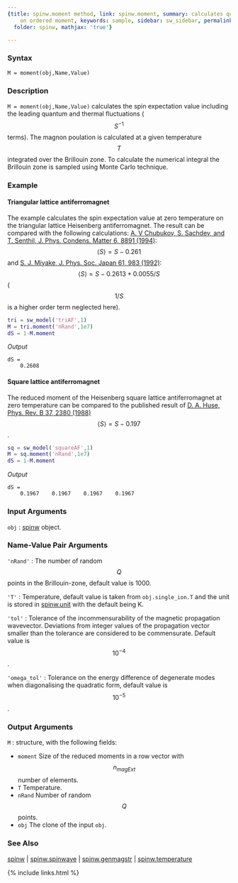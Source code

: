 ```yaml
---
{title: spinw.moment method, link: spinw.moment, summary: calculates quantum correction
    on ordered moment, keywords: sample, sidebar: sw_sidebar, permalink: spinw_moment,
  folder: spinw, mathjax: 'true'}

---
```

  
### Syntax
  
`M = moment(obj,Name,Value)`
  
### Description
  
`M = moment(obj,Name,Value)` calculates the spin expectation value
including the leading quantum and thermal fluctuations ($$S^{-1}$$ terms).
The magnon poulation is calculated at a given temperature $$T$$ integrated
over the Brillouin zone. To calculate the numerical integral the
Brillouin zone is sampled using Monte Carlo technique.
  
### Example
 
#### Triangular lattice antiferromagnet
 
The example calculates the spin expectation value at zero temperature on
the triangular lattice Heisenberg antiferromagnet. The result can be
compared with the following calculations: [A. V Chubukov, S. Sachdev,
and T. Senthil, J. Phys. Condens. Matter 6, 8891 (1994)](http://iopscience.iop.org/article/10.1088/0953-8984/6/42/019/meta): $$\langle S
\rangle = S - 0.261$$ and 
[S. J. Miyake, J. Phys. Soc. Japan 61, 983 (1992)](http://journals.jps.jp/doi/abs/10.1143/JPSJ.61.983): $$\langle S \rangle = S - 0.2613 +
0.0055/S$$ ($$1/S$$ is a higher order term neglected here).
 
```matlab
tri = sw_model('triAF',1)
M = tri.moment('nRand',1e7)
dS = 1-M.moment
```
*Output*
```
dS =
    0.2608
```
 
 
#### Square lattice antiferromagnet
 
The reduced moment of the Heisenberg square lattice antiferromagnet at
zero temperature can be compared to the published result of 
[D. A. Huse, Phys. Rev. B 37, 2380
(1988)](https://journals.aps.org/prb/abstract/10.1103/PhysRevB.37.2380)
$$\langle S \rangle = S - 0.197$$.
 
```matlab
sq = sw_model('squareAF',1)
M = sq.moment('nRand',1e7)
dS = 1-M.moment
```
*Output*
```
dS =
    0.1967    0.1967    0.1967    0.1967
```
 
 
### Input Arguments
  
`obj`
: [spinw](spinw) object.
  
### Name-Value Pair Arguments
  
`'nRand'`
: The number of random $$Q$$ points in the Brillouin-zone,
  default value is 1000.
  
`'T'`
: Temperature, default value is taken from `obj.single_ion.T` and the
  unit is stored in [spinw.unit](spinw_unit) with the default being K.
  
`'tol'`
: Tolerance of the incommensurability of the magnetic
  propagation wavevector. Deviations from integer values of the
  propagation vector smaller than the tolerance are
  considered to be commensurate. Default value is $$10^{-4}$$.
  
`'omega_tol'`
: Tolerance on the energy difference of degenerate modes when
  diagonalising the quadratic form, default value is $$10^{-5}$$.
  
### Output Arguments
  
`M`
: structure, with the following fields:
  * `moment`  Size of the reduced moments in a row vector with
    $$n_{magExt}$$ number of elements.
  * `T`       Temperature.
  * `nRand`   Number of random $$Q$$ points.
  * `obj`     The clone of the input `obj`.
 
### See Also
  
[spinw](spinw) \| [spinw.spinwave](spinw_spinwave) \| [spinw.genmagstr](spinw_genmagstr) \| [spinw.temperature](spinw_temperature)
 

{% include links.html %}
